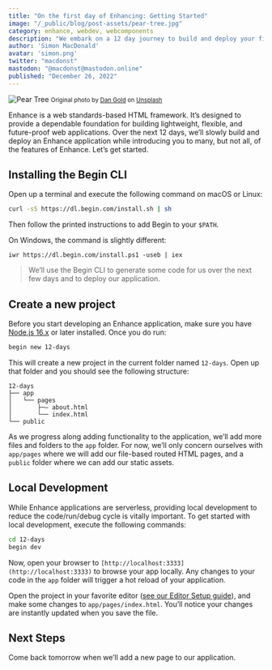 ```yaml
---
title: "On the first day of Enhancing: Getting Started"
image: "/_public/blog/post-assets/pear-tree.jpg"
category: enhance, webdev, webcomponents
description: "We embark on a 12 day journey to build and deploy your first Enhance app."
author: 'Simon MacDonald'
avatar: 'simon.png'
twitter: "macdonst"
mastodon: "@macdonst@mastodon.online"
published: "December 26, 2022"
---
```


![Pear Tree](/_public/blog/post-assets/pear-tree.jpg)
<small>Original photo by [Dan Gold](https://unsplash.com/@danielcgold) on [Unsplash](https://unsplash.com/s/photos/pear-tree)
</small>

Enhance is a web standards-based HTML framework. It’s designed to provide a dependable foundation for building lightweight, flexible, and future-proof web applications. Over the next 12 days, we’ll slowly build and deploy an Enhance application while introducing you to many, but not all, of the features of Enhance. Let’s get started.


## Installing the Begin CLI

Open up a terminal and execute the following command on macOS or Linux:

```bash
curl -sS https://dl.begin.com/install.sh | sh
```

Then follow the printed instructions to add Begin to your `$PATH`.

On Windows, the command is slightly different:

```
iwr https://dl.begin.com/install.ps1 -useb | iex
```

> We’ll use the Begin CLI to generate some code for us over the next few days and to deploy our application.

## Create a new project

Before you start developing an Enhance application, make sure you have [Node.js 16.x](https://nodejs.org/) or later installed.  Once you do run:

```bash
begin new 12-days
```

This will create a new project in the current folder named `12-days`. Open up that folder and you should see the following structure:

```
12-days
├── app
│   └── pages
│       ├─– about.html
│       └── index.html
└── public
```

As we progress along adding functionality to the application, we’ll add more files and folders to the `app` folder. For now, we’ll only concern ourselves with `app/pages` where we will add our file-based routed HTML pages, and a `public` folder where we can add our static assets.


## Local Development

While Enhance applications are serverless, providing local development to reduce the code/run/debug cycle is vitally important. To get started with local development, execute the following commands:

```bash
cd 12-days
begin dev
```

Now, open your browser to `[http://localhost:3333](http://localhost:3333)` to browse your app locally. Any changes to your code in the `app` folder will trigger a hot reload of your application.

Open the project in your favorite editor ([see our Editor Setup guide](https://enhance.dev/docs/learn/get-started/editor-setup)), and make some changes to `app/pages/index.html`. You’ll notice your changes are instantly updated when you save the file.


## Next Steps

Come back tomorrow when we’ll add a new page to our application.
